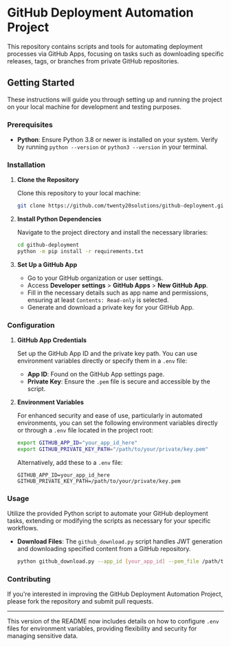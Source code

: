 # GitHub Deployment Automation Project

This repository contains scripts and tools for automating deployment processes via GitHub Apps, focusing on tasks such as downloading specific releases, tags, or branches from private GitHub repositories.

## Getting Started

These instructions will guide you through setting up and running the project on your local machine for development and testing purposes.

### Prerequisites

- **Python**: Ensure Python 3.8 or newer is installed on your system. Verify by running `python --version` or `python3 --version` in your terminal.

### Installation

1. **Clone the Repository**

   Clone this repository to your local machine:

   ```bash
   git clone https://github.com/twenty20solutions/github-deployment.git
   ```

2. **Install Python Dependencies**

   Navigate to the project directory and install the necessary libraries:

   ```bash
   cd github-deployment
   python -m pip install -r requirements.txt
   ```

3. **Set Up a GitHub App**

   - Go to your GitHub organization or user settings.
   - Access **Developer settings** > **GitHub Apps** > **New GitHub App**.
   - Fill in the necessary details such as app name and permissions, ensuring at least `Contents: Read-only` is selected.
   - Generate and download a private key for your GitHub App.

### Configuration

1. **GitHub App Credentials**

   Set up the GitHub App ID and the private key path. You can use environment variables directly or specify them in a `.env` file:

   - **App ID**: Found on the GitHub App settings page.
   - **Private Key**: Ensure the `.pem` file is secure and accessible by the script.

2. **Environment Variables**

   For enhanced security and ease of use, particularly in automated environments, you can set the following environment variables directly or through a `.env` file located in the project root:

   ```bash
   export GITHUB_APP_ID="your_app_id_here"
   export GITHUB_PRIVATE_KEY_PATH="/path/to/your/private/key.pem"
   ```

   Alternatively, add these to a `.env` file:

   ```
   GITHUB_APP_ID=your_app_id_here
   GITHUB_PRIVATE_KEY_PATH=/path/to/your/private/key.pem
   ```

### Usage

Utilize the provided Python script to automate your GitHub deployment tasks, extending or modifying the scripts as necessary for your specific workflows.

- **Download Files**: The `github_download.py` script handles JWT generation and downloading specified content from a GitHub repository.

  ```bash
  python github_download.py --app_id [your_app_id] --pem_file /path/to/private_key.pem --repo [username/repository] --target [tag/branch/release] --output-dir [download_directory]
  ```

### Contributing

If you're interested in improving the GitHub Deployment Automation Project, please fork the repository and submit pull requests.

---

This version of the README now includes details on how to configure `.env` files for environment variables, providing flexibility and security for managing sensitive data.
